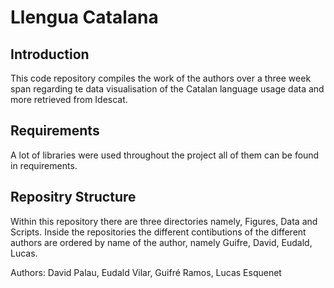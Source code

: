 # Llengua Catalana

## Introduction

This code repository compiles the work of the authors over a three week span regarding te data visualisation of the Catalan language usage data and more retrieved from Idescat. 

## Requirements

A lot of libraries were used throughout the project all of them can be found in requirements.

## Repositry Structure 

Within this repository there are three directories namely, Figures, Data and Scripts. Inside the repositories the different contibutions of the different authors are ordered by name of the author, namely Guifre, David, Eudald, Lucas.


Authors: David Palau, Eudald Vilar, Guifré Ramos, Lucas Esquenet
